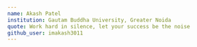 ```yaml
---
name: Akash Patel 
institution: Gautam Buddha University, Greater Noida
quote: Work hard in silence, let your success be the noise
github_user: imakash3011
---
```

